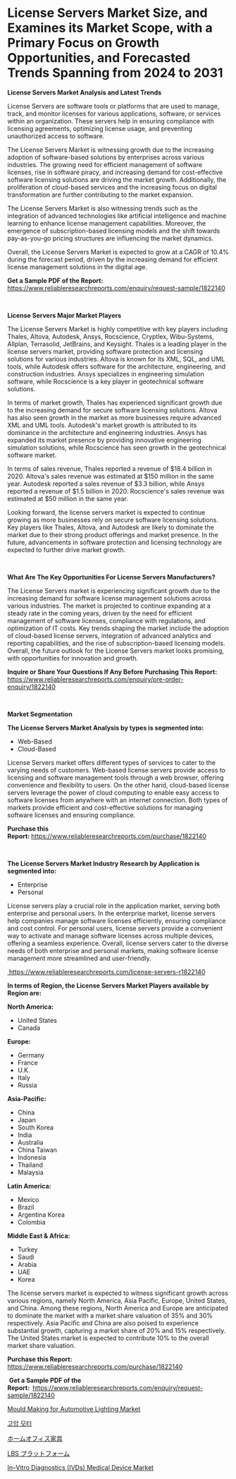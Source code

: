 <p><h1>License Servers Market Size, and Examines its Market Scope, with a Primary Focus on Growth Opportunities, and Forecasted Trends Spanning from 2024 to 2031</h1></p><p><strong>License Servers Market Analysis and Latest Trends</strong></p>
<p><p>License Servers are software tools or platforms that are used to manage, track, and monitor licenses for various applications, software, or services within an organization. These servers help in ensuring compliance with licensing agreements, optimizing license usage, and preventing unauthorized access to software.</p><p>The License Servers Market is witnessing growth due to the increasing adoption of software-based solutions by enterprises across various industries. The growing need for efficient management of software licenses, rise in software piracy, and increasing demand for cost-effective software licensing solutions are driving the market growth. Additionally, the proliferation of cloud-based services and the increasing focus on digital transformation are further contributing to the market expansion.</p><p>The License Servers Market is also witnessing trends such as the integration of advanced technologies like artificial intelligence and machine learning to enhance license management capabilities. Moreover, the emergence of subscription-based licensing models and the shift towards pay-as-you-go pricing structures are influencing the market dynamics.</p><p>Overall, the License Servers Market is expected to grow at a CAGR of 10.4% during the forecast period, driven by the increasing demand for efficient license management solutions in the digital age.</p></p>
<p><strong>Get a Sample PDF of the Report:&nbsp;</strong> <a href="https://www.reliableresearchreports.com/enquiry/request-sample/1822140">https://www.reliableresearchreports.com/enquiry/request-sample/1822140</a></p>
<p>&nbsp;</p>
<p><strong>License Servers Major Market Players</strong></p>
<p><p>The License Servers Market is highly competitive with key players including Thales, Altova, Autodesk, Ansys, Rocscience, Cryptlex, Wibu-Systems, Allplan, Terrasolid, JetBrains, and Keysight. Thales is a leading player in the license servers market, providing software protection and licensing solutions for various industries. Altova is known for its XML, SQL, and UML tools, while Autodesk offers software for the architecture, engineering, and construction industries. Ansys specializes in engineering simulation software, while Rocscience is a key player in geotechnical software solutions.</p><p>In terms of market growth, Thales has experienced significant growth due to the increasing demand for secure software licensing solutions. Altova has also seen growth in the market as more businesses require advanced XML and UML tools. Autodesk's market growth is attributed to its dominance in the architecture and engineering industries. Ansys has expanded its market presence by providing innovative engineering simulation solutions, while Rocscience has seen growth in the geotechnical software market.</p><p>In terms of sales revenue, Thales reported a revenue of $18.4 billion in 2020. Altova's sales revenue was estimated at $150 million in the same year. Autodesk reported a sales revenue of $3.3 billion, while Ansys reported a revenue of $1.5 billion in 2020. Rocscience's sales revenue was estimated at $50 million in the same year.</p><p>Looking forward, the license servers market is expected to continue growing as more businesses rely on secure software licensing solutions. Key players like Thales, Altova, and Autodesk are likely to dominate the market due to their strong product offerings and market presence. In the future, advancements in software protection and licensing technology are expected to further drive market growth.</p></p>
<p>&nbsp;</p>
<p><strong>What Are The Key Opportunities For License Servers Manufacturers?</strong></p>
<p><p>The License Servers market is experiencing significant growth due to the increasing demand for software license management solutions across various industries. The market is projected to continue expanding at a steady rate in the coming years, driven by the need for efficient management of software licenses, compliance with regulations, and optimization of IT costs. Key trends shaping the market include the adoption of cloud-based license servers, integration of advanced analytics and reporting capabilities, and the rise of subscription-based licensing models. Overall, the future outlook for the License Servers market looks promising, with opportunities for innovation and growth.</p></p>
<p><strong>Inquire or Share Your Questions If Any Before Purchasing This Report:</strong> <a href="https://www.reliableresearchreports.com/enquiry/pre-order-enquiry/1822140">https://www.reliableresearchreports.com/enquiry/pre-order-enquiry/1822140</a></p>
<p>&nbsp;</p>
<p><strong>Market Segmentation</strong></p>
<p><strong>The License Servers Market Analysis by types is segmented into:</strong></p>
<p><ul><li>Web-Based</li><li>Cloud-Based</li></ul></p>
<p><p>License Servers market offers different types of services to cater to the varying needs of customers. Web-based license servers provide access to licensing and software management tools through a web browser, offering convenience and flexibility to users. On the other hand, cloud-based license servers leverage the power of cloud computing to enable easy access to software licenses from anywhere with an internet connection. Both types of markets provide efficient and cost-effective solutions for managing software licenses and ensuring compliance.</p></p>
<p><strong>Purchase this Report:&nbsp;</strong><a href="https://www.reliableresearchreports.com/purchase/1822140">https://www.reliableresearchreports.com/purchase/1822140</a></p>
<p>&nbsp;</p>
<p><strong>The License Servers Market Industry Research by Application is segmented into:</strong></p>
<p><ul><li>Enterprise</li><li>Personal</li></ul></p>
<p><p>License servers play a crucial role in the application market, serving both enterprise and personal users. In the enterprise market, license servers help companies manage software licenses efficiently, ensuring compliance and cost control. For personal users, license servers provide a convenient way to activate and manage software licenses across multiple devices, offering a seamless experience. Overall, license servers cater to the diverse needs of both enterprise and personal markets, making software license management more streamlined and user-friendly.</p></p>
<p><a href="https://www.reliableresearchreports.com/license-servers-r1822140">&nbsp;https://www.reliableresearchreports.com/license-servers-r1822140</a></p>
<p><strong>In terms of Region, the License Servers Market Players available by Region are:</strong></p>
<p>
    <p> <strong> North America: </strong>
        <ul>
            <li>United States</li>
            <li>Canada</li>
        </ul>
        </p> 
    <p> <strong> Europe: </strong>
        <ul>
            <li>Germany</li>
            <li>France</li>
            <li>U.K.</li>
            <li>Italy</li>
            <li>Russia</li>
        </ul>
        </p> 
    <p> <strong> Asia-Pacific: </strong>
        <ul>
            <li>China</li>
            <li>Japan</li>
            <li>South Korea</li>
            <li>India</li>
            <li>Australia</li>
            <li>China Taiwan</li>
            <li>Indonesia</li>
            <li>Thailand</li>
            <li>Malaysia</li>
        </ul>
        </p> 
    <p> <strong> Latin America: </strong>
        <ul>
            <li>Mexico</li>
            <li>Brazil</li>
            <li>Argentina Korea</li>
            <li>Colombia</li>
        </ul>
        </p> 
    <p> <strong> Middle East & Africa: </strong>
        <ul>
            <li>Turkey</li>
            <li>Saudi</li>
            <li>Arabia</li>
            <li>UAE</li>
            <li>Korea</li>
        </ul>
    </p>
    </p>
<p><p>The license servers market is expected to witness significant growth across various regions, namely North America, Asia Pacific, Europe, United States, and China. Among these regions, North America and Europe are anticipated to dominate the market with a market share valuation of 35% and 30% respectively. Asia Pacific and China are also poised to experience substantial growth, capturing a market share of 20% and 15% respectively. The United States market is expected to contribute 10% to the overall market share valuation.</p></p>
<p><strong>Purchase this Report: </strong><a href="https://www.reliableresearchreports.com/purchase/1822140">https://www.reliableresearchreports.com/purchase/1822140</a></p>
<p>&nbsp;<strong>Get a Sample PDF of the Report:&nbsp;&nbsp;</strong><a href="https://www.reliableresearchreports.com/enquiry/request-sample/1822140">https://www.reliableresearchreports.com/enquiry/request-sample/1822140</a></p>
<p><strong></strong></p>
<p><p><a href="https://www.linkedin.com/pulse/mould-making-automotive-lighting-market-research-report-forecasted-ibwwc">Mould Making for Automotive Lighting Market</a></p><p><a href="https://github.com/chupp85/Market-Research-Report-List-1/blob/main/794138160720.md">고압 모터</a></p><p><a href="https://medium.com/@kelscdowell78456/%E5%AE%B6%E5%85%B7%E5%B8%82%E5%A0%B4%E3%81%AE%E8%A6%8F%E6%A8%A1%E3%81%AF-%E4%B8%96%E7%95%8C%E3%81%AE%E6%A5%AD%E7%95%8C%E3%81%AB%E3%81%8A%E3%81%84%E3%81%A6%E6%9C%80%E9%81%A9%E3%81%AA%E3%83%9E%E3%83%BC%E3%82%B1%E3%83%86%E3%82%A3%E3%83%B3%E3%82%B0%E3%83%81%E3%83%A3%E3%83%8D%E3%83%AB%E3%82%92%E7%A4%BA%E3%81%97%E3%81%A6%E3%81%84%E3%81%BE%E3%81%99-820fa709f48d">ホームオフィス家具</a></p><p><a href="https://medium.com/@jacksonwiza1924/lbs%E3%83%97%E3%83%A9%E3%83%83%E3%83%88%E3%83%95%E3%82%A9%E3%83%BC%E3%83%A0%E5%B8%82%E5%A0%B4%E5%B1%95%E6%9C%9B-%E6%A5%AD%E7%95%8C%E6%A6%82%E8%A6%81%E3%81%A8%E4%BA%88%E6%B8%AC-2024%E5%B9%B4%E3%81%8B%E3%82%892031%E5%B9%B4-5fa555152ee4">LBS プラットフォーム</a></p><p><a href="https://www.linkedin.com/pulse/inndashvitro-diagnostics-ivds-medical-device-market-analysis-cus9e?trackingId=TiBJVI93KvRdY7mrnMJYMg%3D%3D">In–Vitro Diagnostics (IVDs) Medical Device Market</a></p></p>